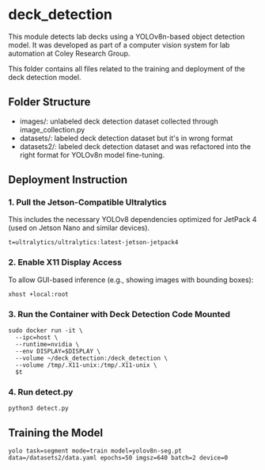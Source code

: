 # deck_detection
This module detects lab decks using a YOLOv8n-based object detection model. It was developed as part of a computer vision system for lab automation at Coley Research Group.

This folder contains all files related to the training and deployment of the deck detection model.

## Folder Structure
- images/: unlabeled deck detection dataset collected through image_collection.py
- datasets/: labeled deck detection dataset but it's in wrong format
- datasets2/: labeled deck detection dataset and was refactored into the right format for YOLOv8n model fine-tuning.
  
## Deployment Instruction
### 1. Pull the Jetson-Compatible Ultralytics
This includes the necessary YOLOv8 dependencies optimized for JetPack 4 (used on Jetson Nano and similar devices).
```
t=ultralytics/ultralytics:latest-jetson-jetpack4
```

### 2. Enable X11 Display Access
To allow GUI-based inference (e.g., showing images with bounding boxes):
```
xhost +local:root
```

### 3. Run the Container with Deck Detection Code Mounted
```
sudo docker run -it \
  --ipc=host \
  --runtime=nvidia \
  --env DISPLAY=$DISPLAY \
  --volume ~/deck_detection:/deck_detection \
  --volume /tmp/.X11-unix:/tmp/.X11-unix \
  $t
```

### 4. Run detect.py
```
python3 detect.py
```

## Training the Model
```
yolo task=segment mode=train model=yolov8n-seg.pt data=/datasets2/data.yaml epochs=50 imgsz=640 batch=2 device=0
```
